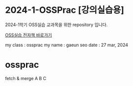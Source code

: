 # 2024-1-OSSPrac [강의실습용]
2024-1학기 OSS실습 교과목을 위한 repository 입니다.

[OSS실습 전자책 바로가기](https://wikidocs.net/book/13835)

my class : ossprac
my name : gaeun seo
date : 27 mar, 2024

# ossprac
fetch & merge
A
B
C
